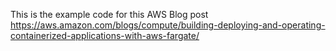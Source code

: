 This is the example code for this AWS Blog post https://aws.amazon.com/blogs/compute/building-deploying-and-operating-containerized-applications-with-aws-fargate/




